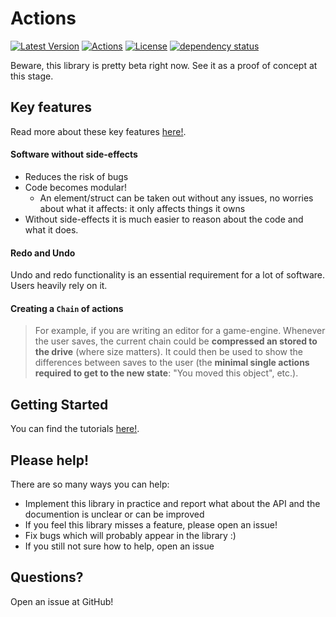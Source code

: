 # Actions
[![Latest Version](https://img.shields.io/crates/v/actions.svg)](https://crates.io/crates/actions)
[![Actions](https://docs.rs/actions/badge.svg)](https://docs.rs/actions/)
[![License](https://img.shields.io/crates/l/actions.svg)](https://raw.githubusercontent.com/actions-library/actions/master/LICENSE)
[![dependency status](https://deps.rs/repo/github/actions-library/actions/status.svg)](https://deps.rs/repo/github/actions-library/actions)

Beware, this library is pretty beta right now.
See it as a proof of concept at this stage.
<br>

## Key features
Read more about these key features [here!](https://github.com/actions-library/actions/blob/master/goals.md).

#### Software without side-effects
- Reduces the risk of bugs
- Code becomes modular!
    - An element/struct can be taken out without any issues, no worries about what it affects: it only affects things it owns
- Without side-effects it is much easier to reason about the code and what it does.

#### Redo and Undo
Undo and redo functionality is an essential requirement for a lot of software. Users heavily rely on it.

#### Creating a `Chain` of actions
> For example, if you are writing an editor for a game-engine. Whenever the user saves, the current chain could be **compressed an stored to the drive** (where size matters). It could then be used to show the differences between saves to the user (the **minimal single actions required to get to the new state**: "You moved this object", etc.).

## Getting Started
You can find the tutorials [here!](https://actions-library.github.io/actions/tutorials/).

## Please help!
There are so many ways you can help:
- Implement this library in practice and report what about the API and the documention is unclear or can be improved
- If you feel this library misses a feature, please open an issue!
- Fix bugs which will probably appear in the library :)
- If you still not sure how to help, open an issue

## Questions?
Open an issue at GitHub!
